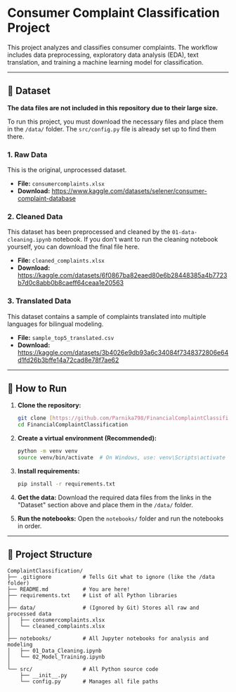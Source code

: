 # Consumer Complaint Classification Project

This project analyzes and classifies consumer complaints. The workflow includes data preprocessing, exploratory data analysis (EDA), text translation, and training a machine learning model for classification.

---

## 💾 Dataset

**The data files are not included in this repository due to their large size.**

To run this project, you must download the necessary files and place them in the `/data/` folder. The `src/config.py` file is already set up to find them there.

### 1. Raw Data

This is the original, unprocessed dataset.

* **File:** `consumercomplaints.xlsx`
* **Download:** https://www.kaggle.com/datasets/selener/consumer-complaint-database

### 2. Cleaned Data

This dataset has been preprocessed and cleaned by the `01-data-cleaning.ipynb` notebook. If you don't want to run the cleaning notebook yourself, you can download the final file here.

* **File:** `cleaned_complaints.xlsx`
* **Download:** https://kaggle.com/datasets/6f0867ba82eaed80e6b28448385a4b7723b7d0c8abb0b8caeff64ceaa1e20563

### 3. Translated Data

This dataset contains a sample of complaints translated into multiple languages for bilingual modeling.

* **File:** `sample_top5_translated.csv`
* **Download:** https://kaggle.com/datasets/3b4026e9db93a6c34084f7348372806e64d1fd26b3bffe14a72cad8e78f7ae62

---

## 🚀 How to Run

1.  **Clone the repository:**
    ```bash
    git clone [https://github.com/Parnika798/FinancialComplaintClassification.git](https://github.com/Parnika798/FinancialComplaintClassification.git)
    cd FinancialComplaintClassification
    ```

2.  **Create a virtual environment (Recommended):**
    ```bash
    python -m venv venv
    source venv/bin/activate  # On Windows, use: venv\Scripts\activate
    ```

3.  **Install requirements:**
    ```bash
    pip install -r requirements.txt
    ```

4.  **Get the data:**
    Download the required data files from the links in the "Dataset" section above and place them in the `/data/` folder.

5.  **Run the notebooks:**
    Open the `notebooks/` folder and run the notebooks in order.

---

## 📂 Project Structure

```
ComplaintClassification/
├── .gitignore          # Tells Git what to ignore (like the /data folder)
├── README.md           # You are here!
├── requirements.txt    # List of all Python libraries
│
├── data/               # (Ignored by Git) Stores all raw and processed data
│   ├── consumercomplaints.xlsx
│   └── cleaned_complaints.xlsx
│
├── notebooks/          # All Jupyter notebooks for analysis and modeling
│   ├── 01_Data_Cleaning.ipynb
│   └── 02_Model_Training.ipynb
│
└── src/                # All Python source code
    ├── __init__.py
    └── config.py       # Manages all file paths
```
